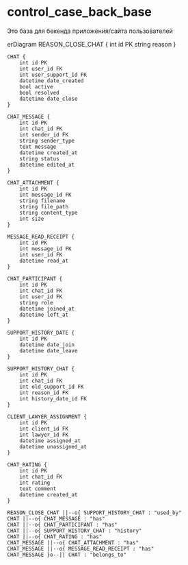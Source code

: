 # control_case_back_base
Это база для бекенда приложения/сайта пользователей


erDiagram
    REASON_CLOSE_CHAT {
        int id PK
        string reason
    }

    CHAT {
        int id PK
        int user_id FK
        int user_support_id FK
        datetime date_created
        bool active
        bool resolved
        datetime date_close
    }

    CHAT_MESSAGE {
        int id PK
        int chat_id FK
        int sender_id FK
        string sender_type
        text message
        datetime created_at
        string status
        datetime edited_at
    }

    CHAT_ATTACHMENT {
        int id PK
        int message_id FK
        string filename
        string file_path
        string content_type
        int size
    }

    MESSAGE_READ_RECEIPT {
        int id PK
        int message_id FK
        int user_id FK
        datetime read_at
    }

    CHAT_PARTICIPANT {
        int id PK
        int chat_id FK
        int user_id FK
        string role
        datetime joined_at
        datetime left_at
    }

    SUPPORT_HISTORY_DATE {
        int id PK
        datetime date_join
        datetime date_leave
    }

    SUPPORT_HISTORY_CHAT {
        int id PK
        int chat_id FK
        int old_support_id FK
        int reason_id FK
        int history_date_id FK
    }

    CLIENT_LAWYER_ASSIGNMENT {
        int id PK
        int client_id FK
        int lawyer_id FK
        datetime assigned_at
        datetime unassigned_at
    }

    CHAT_RATING {
        int id PK
        int chat_id FK
        int rating
        text comment
        datetime created_at
    }

    REASON_CLOSE_CHAT ||--o{ SUPPORT_HISTORY_CHAT : "used_by"
    CHAT ||--o{ CHAT_MESSAGE : "has"
    CHAT ||--o{ CHAT_PARTICIPANT : "has"
    CHAT ||--o{ SUPPORT_HISTORY_CHAT : "history"
    CHAT ||--o{ CHAT_RATING : "has"
    CHAT_MESSAGE ||--o{ CHAT_ATTACHMENT : "has"
    CHAT_MESSAGE ||--o{ MESSAGE_READ_RECEIPT : "has"
    CHAT_MESSAGE }o--|| CHAT : "belongs_to"